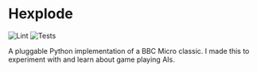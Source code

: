 # Hexplode

![Lint](https://github.com/tcbegley/hexplode/workflows/Lint/badge.svg) ![Tests](https://github.com/tcbegley/hexplode/workflows/Tests/badge.svg?branch=main)

A pluggable Python implementation of a BBC Micro classic. I made this to
experiment with and learn about game playing AIs.
